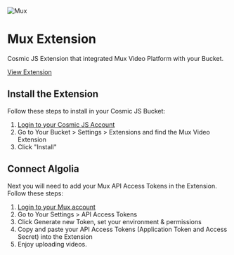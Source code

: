 ![Mux](https://cosmic-s3.imgix.net/ee0ef100-052b-11e9-a865-4d928f17b796-mux.png?w=600)
# Mux Extension
Cosmic JS Extension that integrated Mux Video Platform with your Bucket.

[View Extension](https://cosmicjs.com/extensions/mux-extension)

## Install the Extension
Follow these steps to install in your Cosmic JS Bucket:
1. [Login to your Cosmic JS Account](https://cosmicjs.com)
2. Go to Your Bucket > Settings > Extensions and find the Mux Video Extension
3. Click "Install"

## Connect Algolia
Next you will need to add your Mux API Access Tokens in the Extension.  Follow these steps:
1. [Login to your Mux account](https://mux.com)
2. Go to Your Settings > API Access Tokens
3. Click Generate new Token, set your environment & permissions
4. Copy and paste your API Access Tokens (Application Token and Access Secret) into the Extension
5. Enjoy uploading videos. 
